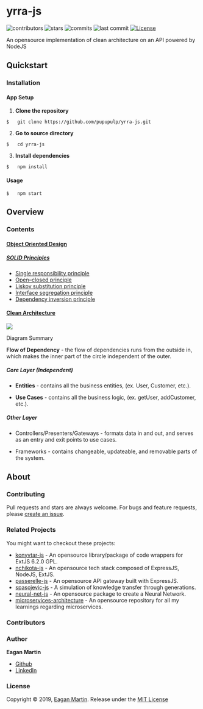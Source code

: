 # yrra-js

![contributors](https://badgen.net/github/contributors/pupupulp/yrra-js)
![stars](https://badgen.net/github/stars/pupupulp/yrra-js)
![commits](https://badgen.net/github/commits/pupupulp/yrra-js)
![last commit](https://badgen.net/github/last-commit/pupupulp/yrra-js)
[![License](https://badgen.net/github/license/pupupulp/yrra-js)](https://github.com/pupupulp/yrra-js/blob/master/LICENSE)

An opensource implementation of clean architecture on an API powered by NodeJS

## Quickstart

### Installation

#### App Setup

1. **Clone the repository**

```cli
$   git clone https://github.com/pupupulp/yrra-js.git
```

2. **Go to source directory**
```cli
$   cd yrra-js
```

3. **Install dependencies**
```cli
$   npm install
```

#### Usage

```cli
$   npm start
```

## Overview

### Contents

#### [Object Oriented Design](http://butunclebob.com/ArticleS.UncleBob.PrinciplesOfOod)

##### [SOLID Principles](https://en.wikipedia.org/wiki/SOLID)

- [Single responsibility principle](https://en.wikipedia.org/wiki/Single_responsibility_principle)
- [Open–closed principle](https://en.wikipedia.org/wiki/Open%E2%80%93closed_principle)
- [Liskov substitution principle](https://en.wikipedia.org/wiki/Liskov_substitution_principle)
- [Interface segregation principle](https://en.wikipedia.org/wiki/Interface_segregation_principle)
- [Dependency inversion principle](https://en.wikipedia.org/wiki/Dependency_inversion_principle)

#### [Clean Architecture](http://blog.cleancoder.com/uncle-bob/2012/08/13/the-clean-architecture.html)

![](https://fullstackroyhome.files.wordpress.com/2019/03/cleanarchitecture.jpg)

Diagram Summary

**Flow of Dependency** - the flow of dependencies runs from the outside in, which makes the inner part of the circle independent of the outer.

##### Core Layer (Independent)

+ **Entities** - contains all the business entities, (ex. User, Customer, etc.).

+ **Use Cases** - contains all the business logic, (ex. getUser, addCustomer, etc.).

##### Other Layer

- Controllers/Presenters/Gateways - formats data in and out, and serves as an entry and exit points to use cases.

- Frameworks - contains changeable, updateable, and removable parts of the system.

## About

### Contributing

Pull requests and stars are always welcome. For bugs and feature requests, please [create an issue](https://github.com/pupupulp/yrra-js/issues/new).

### Related Projects

You might want to checkout these projects:

- [konyvtar-js](https://github.com/pupupulp/konyvtar-js) - An opensource library/package of code wrappers for ExtJS 6.2.0 GPL.
- [nchikota-js](https://github.com/pupupulp/nchikota-js) - An opensource tech stack composed of ExpressJS, NodeJS, ExtJS.
- [passerelle-js](https://github.com/pupupulp/passerelle-js) - An opensource API gateway built with ExpressJS.
- [spasojevic-js](https://github.com/pupupulp/spasojevic-js) - A simulation of knowledge transfer through generations.
- [neural-net-js](https://github.com/pupupulp/neural-net-js) - An opensource package to create a Neural Network.
- [microservices-architecture](https://github.com/pupupulp/microservices-architecture) - An opensource repository for all my learnings regarding microservices.

### Contributors

### Author

**Eagan Martin**
- [Github](https://github.com/pupupulp)
- [LinkedIn](https://www.linkedin.com/in/eagan-charles-martin-a5a172186/)

### License

Copyright © 2019, [Eagan Martin](https://github.com/pupupulp). Release under the [MIT License](https://github.com/pupupulp/yrra-js/blob/master/LICENSE)